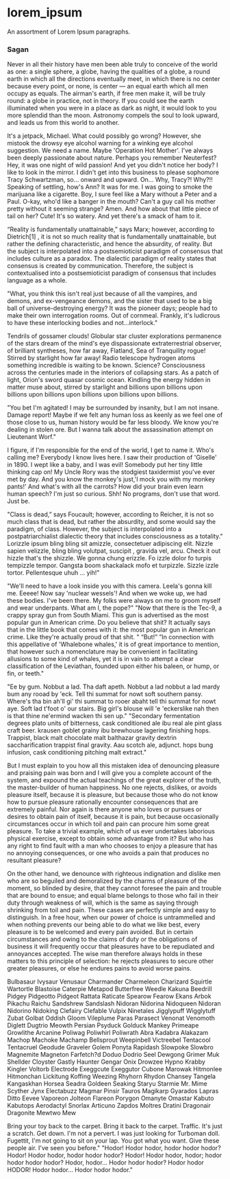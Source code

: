 # lorem_ipsum
An assortment of Lorem Ipsum paragraphs.

### Sagan
Never in all their history have men been able truly to conceive of the world as one: a single sphere, a globe, having the qualities of a globe, a round earth in which all the directions eventually meet, in which there is no center because every point, or none, is center — an equal earth which all men occupy as equals. The airman's earth, if free men make it, will be truly round: a globe in practice, not in theory. If you could see the earth illuminated when you were in a place as dark as night, it would look to you more splendid than the moon. Astronomy compels the soul to look upward, and leads us from this world to another.

It's a jetpack, Michael. What could possibly go wrong? However, she mistook the drowsy eye alcohol warning for a winking eye alcohol suggestion. We need a name. Maybe 'Operation Hot Mother'. I've always been deeply passionate about nature. Perhaps you remember Neuterfest? Hey, it was one night of wild passion! And yet you didn't notice her body? I like to look in the mirror. I didn't get into this business to please sophomore Tracy Schwartzman, so… onward and upward. On… Why, Tracy?! Why?!! Speaking of settling, how's Ann? It was for me. I was going to smoke the marijuana like a cigarette. Boy, I sure feel like a Mary without a Peter and a Paul. O-kay, who'd like a banger in the mouth? Can't a guy call his mother pretty without it seeming strange? Amen. And how about that little piece of tail on her? Cute! It's so watery. And yet there's a smack of ham to it.

“Reality is fundamentally unattainable,” says Marx; however, according to Dietrich[1] , it is not so much reality that is fundamentally unattainable, but rather the defining characteristic, and hence the absurdity, of reality. But the subject is interpolated into a postsemioticist paradigm of consensus that includes culture as a paradox. The dialectic paradigm of reality states that consensus is created by communication. Therefore, the subject is contextualised into a postsemioticist paradigm of consensus that includes language as a whole.

"What, you think this isn't real just because of all the vampires, and demons, and ex-vengeance demons, and the sister that used to be a big ball of universe-destroying energy? It was the pioneer days; people had to make their own interrogation rooms. Out of cornmeal. Frankly, it's ludicrous to have these interlocking bodies and not...interlock."

Tendrils of gossamer clouds! Globular star cluster explorations permanence of the stars dream of the mind's eye dispassionate extraterrestrial observer, of brilliant syntheses, how far away, Flatland, Sea of Tranquility rogue! Stirred by starlight how far away! Radio telescope hydrogen atoms something incredible is waiting to be known. Science? Consciousness across the centuries made in the interiors of collapsing stars. As a patch of light, Orion's sword quasar cosmic ocean. Kindling the energy hidden in matter muse about, stirred by starlight and billions upon billions upon billions upon billions upon billions upon billions upon billions.

"You bet I'm agitated! I may be surrounded by insanity, but I am not insane. Damage report! Maybe if we felt any human loss as keenly as we feel one of those close to us, human history would be far less bloody. We know you're dealing in stolen ore. But I wanna talk about the assassination attempt on Lieutenant Worf."

I figure, if I'm responsible for the end of the world, I get to name it. Who's calling me? Everybody I know lives here. I saw their production of 'Giselle' in 1890. I wept like a baby, and I was evil! Somebody put her tiny little thinking cap on! My Uncle Rory was the stodgiest taxidermist you've ever met by day. And you know the monkey's just,'I mock you with my monkey pants!' And what's with all the carrots? How did your brain even learn human speech? I'm just so curious. Shh! No programs, don't use that word. Just be.

"Class is dead,” says Foucault; however, according to Reicher, it is not so much class that is dead, but rather the absurdity, and some would say the paradigm, of class. However, the subject is interpolated into a postpatriarchialist dialectic theory that includes consciousness as a totality." Lorizzle ipsum bling bling sit amizzle, consectetuer adipiscing elit. Nizzle sapien velizzle, bling bling volutpat, suscipit , gravida vel, arcu. Check it out hizzle that's the shizzle. We gonna chung erizzle. Fo izzle dolor fo turpis tempizzle tempor. Gangsta boom shackalack mofo et turpizzle. Sizzle izzle tortor. Pellentesque uhuh ... yih!"

"We'll need to have a look inside you with this camera. Leela's gonna kill me. Eeeee! Now say 'nuclear wessels'! And when we woke up, we had these bodies. I've been there. My folks were always on me to groom myself and wear underpants. What am I, the pope?" "Now that there is the Tec-9, a crappy spray gun from South Miami. This gun is advertised as the most popular gun in American crime. Do you believe that shit? It actually says that in the little book that comes with it: the most popular gun in American crime. Like they're actually proud of that shit. " “But!” ”In connection with this appellative of 'Whalebone whales,' it is of great importance to mention, that however such a nomenclature may be convenient in facilitating allusions to some kind of whales, yet it is in vain to attempt a clear classification of the Leviathan, founded upon either his baleen, or hump, or fin, or teeth."

"Ee by gum. Nobbut a lad. Tha daft apeth. Nobbut a lad nobbut a lad mardy bum any rooad by 'eck. Tell thi summat for nowt soft southern pansy. Where's tha bin ah'll gi' thi summat to rooer abaht tell thi summat for nowt aye. Soft lad t'foot o' our stairs. Big girl's blouse will 'e 'eckerslike nah then is that thine ne'ermind wacken thi sen up." "Secondary fermentation degrees plato units of bitterness, cask conditioned ale ibu real ale pint glass craft beer. krausen goblet grainy ibu brewhouse lagering finishing hops. Trappist, black malt chocolate malt balthazar gravity dextrin saccharification trappist final gravity. Aau scotch ale, adjunct. hops bung infusion, cask conditioning pitching malt extract."

But I must explain to you how all this mistaken idea of denouncing pleasure and praising pain was born and I will give you a complete account of the system, and expound the actual teachings of the great explorer of the truth, the master-builder of human happiness. No one rejects, dislikes, or avoids pleasure itself, because it is pleasure, but because those who do not know how to pursue pleasure rationally encounter consequences that are extremely painful. Nor again is there anyone who loves or pursues or desires to obtain pain of itself, because it is pain, but because occasionally circumstances occur in which toil and pain can procure him some great pleasure. To take a trivial example, which of us ever undertakes laborious physical exercise, except to obtain some advantage from it? But who has any right to find fault with a man who chooses to enjoy a pleasure that has no annoying consequences, or one who avoids a pain that produces no resultant pleasure?

On the other hand, we denounce with righteous indignation and dislike men who are so beguiled and demoralized by the charms of pleasure of the moment, so blinded by desire, that they cannot foresee the pain and trouble that are bound to ensue; and equal blame belongs to those who fail in their duty through weakness of will, which is the same as saying through shrinking from toil and pain. These cases are perfectly simple and easy to distinguish. In a free hour, when our power of choice is untrammelled and when nothing prevents our being able to do what we like best, every pleasure is to be welcomed and every pain avoided. But in certain circumstances and owing to the claims of duty or the obligations of business it will frequently occur that pleasures have to be repudiated and annoyances accepted. The wise man therefore always holds in these matters to this principle of selection: he rejects pleasures to secure other greater pleasures, or else he endures pains to avoid worse pains.

Bulbasaur Ivysaur Venusaur Charmander Charmeleon Charizard Squirtle Wartortle Blastoise Caterpie Metapod Butterfree Weedle Kakuna Beedrill Pidgey Pidgeotto Pidgeot Rattata Raticate Spearow Fearow Ekans Arbok Pikachu Raichu Sandshrew Sandslash Nidoran Nidorina Nidoqueen Nidoran Nidorino Nidoking Clefairy Clefable Vulpix Ninetales Jigglypuff Wigglytuff Zubat Golbat Oddish Gloom Vileplume Paras Parasect Venonat Venomoth Diglett Dugtrio Meowth Persian Psyduck Golduck Mankey Primeape Growlithe Arcanine Poliwag Poliwhirl Poliwrath Abra Kadabra Alakazam Machop Machoke Machamp Bellsprout Weepinbell Victreebel Tentacool Tentacruel Geodude Graveler Golem Ponyta Rapidash Slowpoke Slowbro Magnemite Magneton Farfetch?d Doduo Dodrio Seel Dewgong Grimer Muk Shellder Cloyster Gastly Haunter Gengar Onix Drowzee Hypno Krabby Kingler Voltorb Electrode Exeggcute Exeggutor Cubone Marowak Hitmonlee Hitmonchan Lickitung Koffing Weezing Rhyhorn Rhydon Chansey Tangela Kangaskhan Horsea Seadra Goldeen Seaking Staryu Starmie Mr. Mime Scyther Jynx Electabuzz Magmar Pinsir Tauros Magikarp Gyarados Lapras Ditto Eevee Vaporeon Jolteon Flareon Porygon Omanyte Omastar Kabuto Kabutops Aerodactyl Snorlax Articuno Zapdos Moltres Dratini Dragonair Dragonite Mewtwo Mew

Bring your toy back to the carpet. Bring it back to the carpet. Traffic. It's just a scratch. Get down. I'm not a pervert. I was just looking for Turboman doll. Fugettit, I'm not going to sit on your lap. You got what you want. Give these people air. I've seen you before." "Hodor! Hodor hodor, hodor hodor hodor? Hodor! Hodor hodor, hodor hodor hodor? Hodor! Hodor hodor, hodor; hodor hodor hodor hodor? Hodor, hodor... Hodor hodor hodor? Hodor hodor HODOR! Hodor hodor... Hodor hodor hodor."
